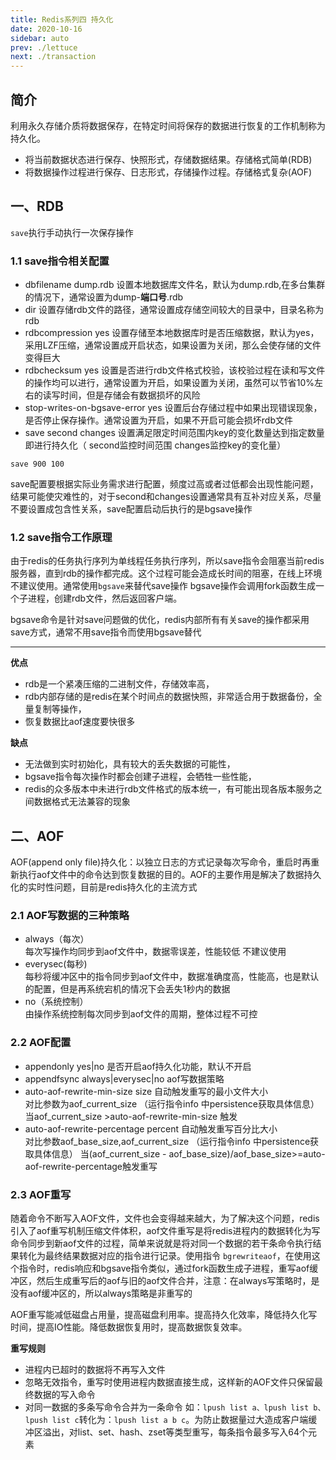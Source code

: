 ```yaml
---
title: Redis系列四 持久化
date: 2020-10-16
sidebar: auto
prev: ./lettuce
next: ./transaction
---
```

## 简介
利用永久存储介质将数据保存，在特定时间将保存的数据进行恢复的工作机制称为持久化。
- 将当前数据状态进行保存、快照形式，存储数据结果。存储格式简单(RDB)
- 将数据操作过程进行保存、日志形式，存储操作过程。存储格式复杂(AOF)

## 一、RDB
`save`执行手动执行一次保存操作

### 1.1 save指令相关配置
- dbfilename dump.rdb
设置本地数据库文件名，默认为dump.rdb,在多台集群的情况下，通常设置为dump-**端口号**.rdb
- dir
设置存储rdb文件的路径，通常设置成存储空间较大的目录中，目录名称为rdb
- rdbcompression yes
设置存储至本地数据库时是否压缩数据，默认为yes，采用LZF压缩，通常设置成开启状态，如果设置为关闭，那么会使存储的文件变得巨大
- rdbchecksum yes
设置是否进行rdb文件格式校验，该校验过程在读和写文件的操作均可以进行，通常设置为开启，如果设置为关闭，虽然可以节省10%左右的读写时间，但是存储会有数据损坏的风险
- stop-writes-on-bgsave-error yes
设置后台存储过程中如果出现错误现象，是否停止保存操作。通常设置为开启，如果不开启可能会损坏rdb文件
- save second changes
设置满足限定时间范围内key的变化数量达到指定数量即进行持久化（ second监控时间范围 changes监控key的变化量） 
```shell
save 900 100
```

save配置要根据实际业务需求进行配置，频度过高或者过低都会出现性能问题，结果可能使灾难性的，对于second和changes设置通常具有互补对应关系，尽量不要设置成包含性关系，save配置启动后执行的是bgsave操作
### 1.2 save指令工作原理
由于redis的任务执行序列为单线程任务执行序列，所以save指令会阻塞当前redis服务器，直到rdb的操作都完成。这个过程可能会造成长时间的阻塞，在线上环境不建议使用。通常使用`bgsave`来替代save操作
bgsave操作会调用fork函数生成一个子进程，创建rdb文件，然后返回客户端。

bgsave命令是针对save问题做的优化，redis内部所有有关save的操作都采用save方式，通常不用save指令而使用bgsave替代


---
**优点**
- rdb是一个紧凑压缩的二进制文件，存储效率高，
- rdb内部存储的是redis在某个时间点的数据快照，非常适合用于数据备份，全量复制等操作，
- 恢复数据比aof速度要快很多


**缺点**
- 无法做到实时初始化，具有较大的丢失数据的可能性，
- bgsave指令每次操作时都会创建子进程，会牺牲一些性能，
- redis的众多版本中未进行rdb文件格式的版本统一，有可能出现各版本服务之间数据格式无法兼容的现象



## 二、AOF
AOF(append only file)持久化：以独立日志的方式记录每次写命令，重启时再重新执行aof文件中的命令达到恢复数据的目的。AOF的主要作用是解决了数据持久化的实时性问题，目前是redis持久化的主流方式

### 2.1 AOF写数据的三种策略
- always（每次）  
每次写操作均同步到aof文件中，数据零误差，性能较低 不建议使用
- everysec(每秒)  
每秒将缓冲区中的指令同步到aof文件中，数据准确度高，性能高，也是默认的配置，但是再系统宕机的情况下会丢失1秒内的数据
- no（系统控制）  
由操作系统控制每次同步到aof文件的周期，整体过程不可控

### 2.2 AOF配置
- appendonly yes|no
是否开启aof持久化功能，默认不开启
- appendfsync always|everysec|no
aof写数据策略
- auto-aof-rewrite-min-size size 自动触发重写的最小文件大小  
对比参数为aof_current_size （运行指令info 中persistence获取具体信息）
当aof_current_size >auto-aof-rewrite-min-size 触发
- auto-aof-rewrite-percentage  percent 自动触发重写百分比大小  
对比参数aof_base_size,aof_current_size （运行指令info 中persistence获取具体信息）
当(aof_current_size - aof_base_size)/aof_base_size>=auto-aof-rewrite-percentage触发重写


### 2.3 AOF重写
随着命令不断写入AOF文件，文件也会变得越来越大，为了解决这个问题，redis引入了aof重写机制压缩文件体积，aof文件重写是将redis进程内的数据转化为写命令同步到新aof文件的过程，简单来说就是将对同一个数据的若干条命令执行结果转化为最终结果数据对应的指令进行记录。使用指令 `bgrewriteaof`，在使用这个指令时，redis响应和bgsave指令类似，通过fork函数生成子进程，重写aof缓冲区，然后生成重写后的aof与旧的aof文件合并，注意：在always写策略时，是没有aof缓冲区的，所以always策略是非重写的

AOF重写能减低磁盘占用量，提高磁盘利用率。提高持久化效率，降低持久化写时间，提高IO性能。降低数据恢复用时，提高数据恢复效率。


**重写规则**

- 进程内已超时的数据将不再写入文件
- 忽略无效指令，重写时使用进程内数据直接生成，这样新的AOF文件只保留最终数据的写入命令
- 对同一数据的多条写命令合并为一条命令 如：`lpush list a、lpush list b、lpush list c`转化为：`lpush list a b c`。为防止数据量过大造成客户端缓冲区溢出，对list、set、hash、zset等类型重写，每条指令最多写入64个元素

